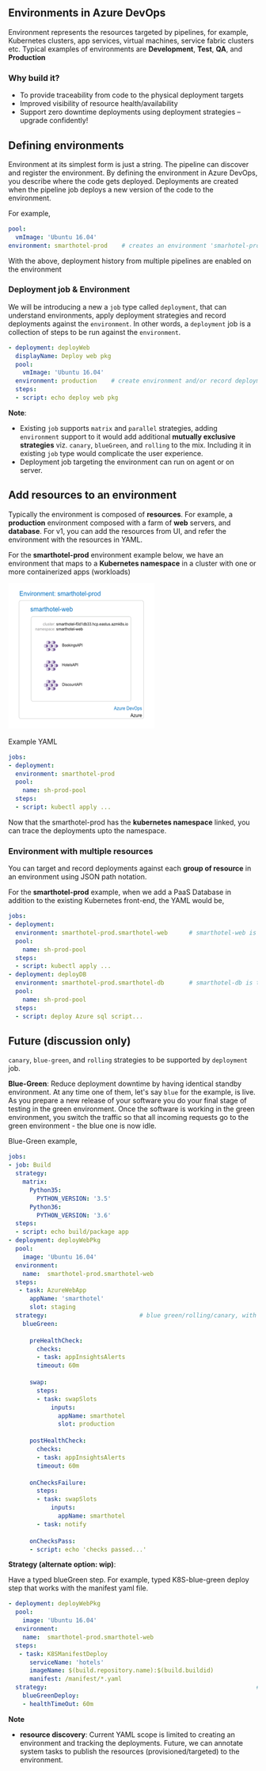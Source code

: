 ## Environments in Azure DevOps

Environment represents the resources targeted by pipelines, for example, Kubernetes clusters, app services, virtual machines, service fabric clusters etc.  Typical examples of environments are **Development**, **Test**, **QA**, and **Production**

### Why build it?

- To provide traceability from code to the physical deployment targets
- Improved visibility of resource health/availability
- Support zero downtime deployments using deployment strategies – upgrade confidently!

## Defining environments

Environment at its simplest form is just a string. The pipeline can discover and register the environment. By defining the environment in Azure DevOps, you describe where the code gets deployed. Deployments are created when the pipeline job deploys a new version of the code to the environment.

For example,

```yaml
pool:
  vmImage: 'Ubuntu 16.04'
environment: smarthotel-prod    # creates an environment 'smarhotel-prod' and records deployments against it.
```
With the above, deployment history from multiple pipelines are enabled on the environment 


### Deployment job & Environment

We will be introducing a new a `job` type called `deployment`, that can understand environments, apply deployment strategies and record deployments against the `environment`. In other words, a `deployment` job is a collection of steps to be run against the `environment`. 

```yaml
- deployment: deployWeb
  displayName: Deploy web pkg
  pool:
    vmImage: 'Ubuntu 16.04'
  environment: production    # create environment and/or record deployments
  steps:
  - script: echo deploy web pkg
```

**Note**:
- Existing `job` supports `matrix` and `parallel` strategies, adding `environment` support to it would add additional **mutually exclusive strategies** viz. `canary`, `blueGreen`, and `rolling` to the mix. Including it in existing `job` type would complicate the user experience. 
- Deployment job targeting the environment can run on agent or on server.


## Add resources to an environment

Typically the environment is composed of **resources**. For example, a **production** environment composed with a farm of **web** servers, and **database**. For v1, you can add the resources from UI, and refer the environment with the resources in YAML. 

For the **smarthotel-prod** environment example below, we have an environment that maps to a **Kubernetes namespace** in a cluster with one or more containerized apps (workloads) 

![environment](images/environment.png)


Example YAML

```yaml
jobs:
- deployment:
  environment: smarthotel-prod
  pool:
    name: sh-prod-pool
  steps:
  - script: kubectl apply ...                        
```

Now that the smarthotel-prod has the **kubernetes namespace** linked, you can trace the deployments upto the namespace. 

### Environment with multiple resources

You can target and record deployments against each **group of resource** in an environment using JSON path notation. 

For the **smarthotel-prod** example, when we add a PaaS Database in addition to the existing Kubernetes front-end, the YAML would be,

```yaml
jobs:
- deployment:
  environment: smarthotel-prod.smarthotel-web      # smarthotel-web is the kubernetes namespace that is linked
  pool:
    name: sh-prod-pool
  steps:
  - script: kubectl apply ... 
- deployment: deployDB
  environment: smarthotel-prod.smarthotel-db       # smarthotel-db is the Azure SQL DB that is linked
  pool:
    name: sh-prod-pool
  steps:
  - script: deploy Azure sql script...
```

## Future (discussion only)
`canary`, `blue-green`, and `rolling` strategies to be supported by `deployment` job. 

**Blue-Green**: Reduce deployment downtime by having identical standby environment. At any time one of them, let's say `blue` for the example, is live. As you prepare a new release of your software you do your final stage of testing in the green environment. Once the software is working in the green environment, you switch the traffic so that all incoming requests go to the green environment - the blue one is now idle.

Blue-Green example, 

```yaml
jobs:
- job: Build
  strategy:
    matrix:
      Python35:
        PYTHON_VERSION: '3.5'
      Python36:
        PYTHON_VERSION: '3.6'
  steps:
  - script: echo build/package app 
- deployment: deployWebPkg
  pool:
    image: 'Ubuntu 16.04'
  environment:
    name:  smarthotel-prod.smarthotel-web
  steps:
   - task: AzureWebApp                       
      appName: 'smarthotel'
      slot: staging
  strategy:                          # blue green/rolling/canary, with lifecycle hooks viz, pre/post healthcheck, swap etc
    blueGreen:
 
      preHealthCheck:                
        checks:                     
        - task: appInsightsAlerts
        timeout: 60m   
 
      swap:
        steps:
        - task: swapSlots
            inputs:
              appName: smarthotel
              slot: production

      postHealthCheck:
        checks:
        - task: appInsightsAlerts
        timeout: 60m
 
      onChecksFailure:
        steps:
        - task: swapSlots
            inputs:
              appName: smarthotel
        - task: notify
 
      onChecksPass:
      - script: echo 'checks passed...'

```

**Strategy (alternate option: wip)**: 

Have a typed blueGreen step. For example, typed K8S-blue-green deploy step that works with the manifest yaml file. 

```yaml
- deployment: deployWebPkg
  pool:
    image: 'Ubuntu 16.04'
  environment:
    name:  smarthotel-prod.smarthotel-web
  steps:
   - task: K8SManifestDeploy                       
      serviceName: 'hotels'
      imageName: $(build.repository.name):$(build.buildid)
      manifest: /manifest/*.yaml 
  strategy:                                                           # blue green/rolling/canary
    blueGreenDeploy:
    - healthTimeOut: 60m

```

**Note**
- **resource discovery**: Current YAML scope is limited to creating an environment and tracking the deployments. Future, we can annotate system tasks to publish the resources (provisioned/targeted) to the environment.
